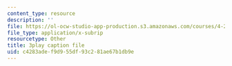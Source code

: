 ```yaml
---
content_type: resource
description: ''
file: https://ol-ocw-studio-app-production.s3.amazonaws.com/courses/4-241j-theory-of-city-form-spring-2013/c4283adef9d955df93c281ae67b1db9e_qBrYZb6tdo4.vtt
file_type: application/x-subrip
resourcetype: Other
title: 3play caption file
uid: c4283ade-f9d9-55df-93c2-81ae67b1db9e
---
```


